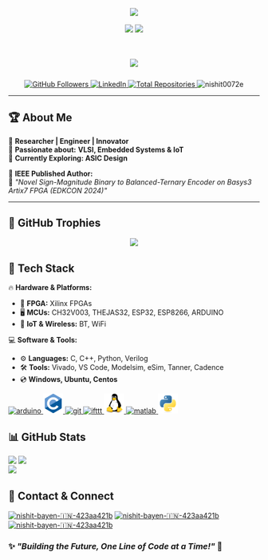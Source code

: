 <!-- Animated Header -->
<p align="center">
  <img src="https://readme-typing-svg.herokuapp.com?font=Fira+Code&duration=3000&pause=1000&color=FFA500&center=true&vCenter=true&width=600&lines=🚀+Welcome+to+My+Tech+Universe!;👨‍💻+VLSI+%7C+Embedded+%7C+IoT;🚀+RISC-V+%7C+FPGA+%7C+HLS;💡+Building+Innovative+Solutions!">
</p>

<p align="center">
  <img src="https://media.giphy.com/media/hvRJCLFzcasrR4ia7z/giphy.gif" width="80px">
  <img src="https://readme-typing-svg.herokuapp.com?font=Fira+Code&duration=3000&pause=1000&color=FFFFFF&center=true&vCenter=true&width=200&lines=Hi+there!">
</p>

<h1 align="center">
  <img src="https://readme-typing-svg.herokuapp.com?font=Orbitron&size=30&duration=3000&pause=1000&color=00FF00&center=true&vCenter=true&width=600&height=50&lines=🚀+VLSI+%26+EMBEDDED+SYSTEMS+⚡;🔬+FPGA+%7C+RISC-V+%7C+IoT+%7C+HLS;💡+ALWAYS+INNOVATING!">
</h1>




<p align="center">
  <a href="https://github.com/nishit0072e">
    <img src="https://img.shields.io/github/followers/nishit0072e?style=social" alt="GitHub Followers">
  </a>
  <a href="https://www.linkedin.com/in/nishit-bayen/">
    <img src="https://img.shields.io/badge/LinkedIn-Connect-blue?style=flat-square&logo=linkedin" alt="LinkedIn">
  </a>
  <a href="https://github.com/nishit0072e?tab=repositories">
    <img src="https://badges.pufler.dev/repos/nishit0072e" alt="Total Repositories">
  </a>
  <img src="https://komarev.com/ghpvc/?username=nishit0072e&label=Profile%20views&color=9f2db4&style=flat" alt="nishit0072e" />
</p>

---

## 🏆 About Me

🔬 **Researcher | Engineer | Innovator**\
📍 **Passionate about:** **VLSI, Embedded Systems & IoT**\
📡 **Currently Exploring: ASIC Design**

🔖 **IEEE Published Author:**\
📜 *"Novel Sign-Magnitude Binary to Balanced-Ternary Encoder on Basys3 Artix7 FPGA (EDKCON 2024)"*

---

## 🏅 GitHub Trophies
<p align="center">
  <img src="https://github-profile-trophy.vercel.app/?username=nishit0072e&theme=tokyonight&no-bg=true&margin-w=10&margin-h=10" />
</p>


## 🚀 Tech Stack

🔥 **Hardware & Platforms:**

- 🚀 **FPGA:** Xilinx FPGAs
- 🖥 **MCUs:** CH32V003, THEJAS32, ESP32, ESP8266, ARDUINO 
- 🔌 **IoT & Wireless:** BT, WiFi

💻 **Software & Tools:**

- ⚙️ **Languages:** C, C++, Python, Verilog
- 🛠️ **Tools:** Vivado, VS Code, Modelsim, eSim, Tanner, Cadence
- 💿 **Windows, Ubuntu, Centos**


<p align="left"> <a href="https://www.arduino.cc/" target="_blank" rel="noreferrer"> <img src="https://cdn.worldvectorlogo.com/logos/arduino-1.svg" alt="arduino" width="40" height="40"/> </a> <a href="https://www.blender.org/" target="_blank" rel="noreferrer">  <a href="https://www.cprogramming.com/" target="_blank" rel="noreferrer"> <img src="https://raw.githubusercontent.com/devicons/devicon/master/icons/c/c-original.svg" alt="c" width="40" height="40"/> </a>  <a href="https://git-scm.com/" target="_blank" rel="noreferrer"> <img src="https://www.vectorlogo.zone/logos/git-scm/git-scm-icon.svg" alt="git" width="40" height="40"/> </a> <a href="https://ifttt.com/" target="_blank" rel="noreferrer"> <img src="https://www.vectorlogo.zone/logos/ifttt/ifttt-ar21.svg" alt="ifttt" width="40" height="40"/> </a> <a href="https://www.linux.org/" target="_blank" rel="noreferrer"> <img src="https://raw.githubusercontent.com/devicons/devicon/master/icons/linux/linux-original.svg" alt="linux" width="40" height="40"/> </a> <a href="https://www.mathworks.com/" target="_blank" rel="noreferrer"> <img src="https://upload.wikimedia.org/wikipedia/commons/2/21/Matlab_Logo.png" alt="matlab" width="40" height="40"/> </a> <a href="https://opencv.org/" target="_blank" rel="noreferrer">  <a href="https://www.python.org" target="_blank" rel="noreferrer"> <img src="https://raw.githubusercontent.com/devicons/devicon/master/icons/python/python-original.svg" alt="python" width="40" height="40"/> </a> </p>


## 📊 GitHub Stats
<p align="left">
  <img src="https://github-readme-streak-stats.herokuapp.com/?user=nishit0072e&theme=tokyonight&hide_border=false" />
  <img src="https://github-readme-stats.vercel.app/api?username=nishit0072e&show_icons=true&theme=tokyonight&hide_border=false" />
  <br>
  <img src="https://github-readme-stats.vercel.app/api/top-langs/?username=nishit0072e&layout=compact&theme=tokyonight&hide_border=false" />
</p>


## 📡 Contact & Connect

<p align="left">
<a href="https://linkedin.com/in/nishit-bayen-🇮🇳-423aa421b" target="blank"><img align="center" src="https://raw.githubusercontent.com/rahuldkjain/github-profile-readme-generator/master/src/images/icons/Social/linked-in-alt.svg" alt="nishit-bayen-🇮🇳-423aa421b" height="30" width="40" /></a>
<a href="nishitbayen2021@gmail.com" target="blank"><img align="center" src="https://encrypted-tbn0.gstatic.com/images?q=tbn:ANd9GcT5V-P2rdvrkwm7HTxxnFvaroaTcRP9gF1_fg&s" alt="nishit-bayen-🇮🇳-423aa421b" height="45" width="40" /></a>
<a href="https://github.com/nishit0072e" target="blank"><img align="center" src="https://cdn-icons-png.flaticon.com/512/733/733609.png" alt="nishit-bayen-🇮🇳-423aa421b" height="35" width="35" /></a>
</p>



### ✨ *"Building the Future, One Line of Code at a Time!"* 🚀
